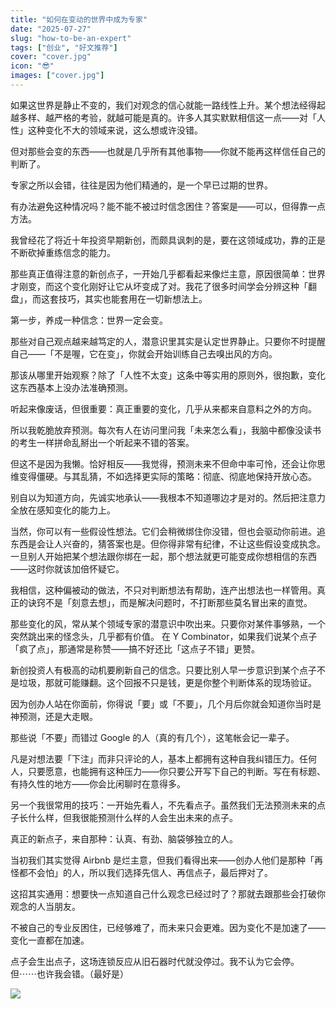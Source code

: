 ```yaml
---
title: "如何在变动的世界中成为专家"
date: "2025-07-27"
slug: "how-to-be-an-expert"
tags: ["创业", "好文推荐"]
cover: "cover.jpg"
icon: "😎"
images: ["cover.jpg"]
---
```

如果这世界是静止不变的，我们对观念的信心就能一路线性上升。某个想法经得起越多样、越严格的考验，就越可能是真的。许多人其实默默相信这一点——对「人性」这种变化不大的领域来说，这么想或许没错。



但对那些会变的东西——也就是几乎所有其他事物——你就不能再这样信任自己的判断了。



专家之所以会错，往往是因为他们精通的，是一个早已过期的世界。



有办法避免这种情况吗？能不能不被过时信念困住？答案是——可以，但得靠一点方法。



我曾经花了将近十年投资早期新创，而颇具讽刺的是，要在这领域成功，靠的正是不断砍掉重练信念的能力。



那些真正值得注意的新创点子，一开始几乎都看起来像烂主意，原因很简单：世界才刚变，而这个变化刚好让它从坏变成了对。我花了很多时间学会分辨这种「翻盘」，而这套技巧，其实也能套用在一切新想法上。



第一步，养成一种信念：世界一定会变。



那些对自己观点越来越笃定的人，潜意识里其实是认定世界静止。只要你不时提醒自己——「不是喔，它在变」，你就会开始训练自己去嗅出风的方向。



那该从哪里开始观察？除了「人性不太变」这条中等实用的原则外，很抱歉，变化这东西基本上没办法准确预测。



听起来像废话，但很重要：真正重要的变化，几乎从来都来自意料之外的方向。



所以我乾脆放弃预测。每次有人在访问里问我「未来怎么看」，我脑中都像没读书的考生一样拼命乱掰出一个听起来不错的答案。



但这不是因为我懒。恰好相反——我觉得，预测未来不但命中率可怜，还会让你思维变得僵硬。与其乱猜，不如选择更实际的策略：彻底、彻底地保持开放心态。



别自以为知道方向，先诚实地承认——我根本不知道哪边才是对的。然后把注意力全放在感知变化的能力上。



当然，你可以有一些假设性想法。它们会稍微绑住你没错，但也会驱动你前进。追东西是会让人兴奋的，猜答案也是。但你得非常有纪律，不让这些假设变成执念。
一旦别人开始把某个想法跟你绑在一起，那个想法就更可能变成你想相信的东西——这时你就该加倍怀疑它。



我相信，这种偏被动的做法，不只对判断想法有帮助，连产出想法也一样管用。真正的诀窍不是「刻意去想」，而是解决问题时，不打断那些莫名冒出来的直觉。



那些变化的风，常从某个领域专家的潜意识中吹出来。只要你对某件事够熟，一个突然跳出来的怪念头，几乎都有价值。
在 Y Combinator，如果我们说某个点子「疯了点」，那通常是称赞——搞不好还比「这点子不错」更赞。



新创投资人有极高的动机要刷新自己的信念。只要比别人早一步意识到某个点子不是垃圾，那就可能赚翻。这个回报不只是钱，更是你整个判断体系的现场验证。



因为创办人站在你面前，你得说「要」或「不要」，几个月后你就会知道你当时是神预测，还是大走眼。



那些说「不要」而错过 Google 的人（真的有几个），这笔帐会记一辈子。



凡是对想法要「下注」而非只评论的人，基本上都拥有这种自我纠错压力。任何人，只要愿意，也能拥有这种压力——你只要公开写下自己的判断。写在有标题、有持久性的地方——你会比闲聊时在意得多。



另一个我很常用的技巧：一开始先看人，不先看点子。虽然我们无法预测未来的点子长什么样，但我很能预测什么样的人会生出未来的点子。



真正的新点子，来自那种：认真、有劲、脑袋够独立的人。



当初我们其实觉得 Airbnb 是烂主意，但我们看得出来——创办人他们是那种「再怪都不会怕」的人，所以我们选择先信人、再信点子，最后押对了。



这招其实通用：想要快一点知道自己什么观念已经过时了？那就去跟那些会打破你观念的人当朋友。



不被自己的专业反困住，已经够难了，而未来只会更难。因为变化不是加速了——变化一直都在加速。



点子会生出点子，这场连锁反应从旧石器时代就没停过。我不认为它会停。
但⋯⋯也许我会错。（最好是）




![](https://prod-files-secure.s3.us-west-2.amazonaws.com/112d0858-5090-4d34-a606-b75eb8d65fd2/46476355-9cf3-4e99-9b7a-3531bc426380/1000202064.png?X-Amz-Algorithm=AWS4-HMAC-SHA256&X-Amz-Content-Sha256=UNSIGNED-PAYLOAD&X-Amz-Credential=ASIAZI2LB46637UTN5KX%2F20251004%2Fus-west-2%2Fs3%2Faws4_request&X-Amz-Date=20251004T061726Z&X-Amz-Expires=3600&X-Amz-Security-Token=IQoJb3JpZ2luX2VjEL7%2F%2F%2F%2F%2F%2F%2F%2F%2F%2FwEaCXVzLXdlc3QtMiJHMEUCIQCqT33Anu7sVLD6h4wZilsYxnahRo5qC3D9%2BL6EOWpaAwIgNTpa3Xc8uxU3S7MZpNl51I3iMh%2BnOfUslCSNZUy4KZsq%2FwMIVhAAGgw2Mzc0MjMxODM4MDUiDKFluVakNM2n%2FW28NircAwc1TtoSTXuuGnuduOvE%2BFLvVyHv0Xw2zLXX5KmZfJT%2Bpa%2BwsT6YwozCdStLnh%2FFsFlMPctu5xtZFe1A9nvFRNuhI1KaSyD%2B%2BAAT2hYqWqWYZBbk2Z3KhWeGa0k%2FxxULqZUIW%2FcuqWkj42xqOHD1vjD0XprkAEZOUEyYuT3Se6T4QhIi%2FjLALTixH2bRZfbk%2F%2BaUMJR4RwWsOGx13Suf3swQUeXS4g9H34nPoVLdp9ZjVjNNGGLC459NjCboOLFGgl%2BSKEHCH1fbxC4nnVP2MNlSre3ddm22M%2BR7wwqyJSpy9sCGI1jzvWZMjoENu6Q36mw79yOzici%2FypfWJe6sd3ig%2B7UFLHLn6JRmgCwPRkAh%2BYN%2F87GGM2OGg3Kdl045fGfr9bvVpy9ESnn3Hrk%2BlsA5jWgcUEbjIdj34mDw9tEC7aTXyhktcpdRMJpbjkA5RmFoC7je9q99RSZhUOas0UlZYFeSsheqn6VH7CrnCo5doht7O5HLVDHXxupb9bEEYWQ9FRwgxMHlKni5%2B6Prd0%2FKqqZ2ly6H0Du5vSxoz%2FwZL8S6OPqs4Z0UlYZnrIUcNQMNCYihXA56cB4Ys1QBjWQ2hWTgsnDE%2BmNFDVy48dDEIOz5ldba30OG5UAVMMDegscGOqUBWvyQkTVgt7m3j4lu8sp1inrFTI1ftUfJtqo8EJjaVXkInWcSNr%2B%2FRh%2FRFAkH801eYrnsmN6OagsznNeTeUREg8Iag%2F%2F%2FhqGf8OF7C93fLNt3g2OenWK9NRxR1qe3Jybo9Yg2CpqyWSEpEPb95LMfQm83m2sxiq5xBJ4XbrbfDdcZZLN7bFxkZhZbFfNF%2BHpy2J8R1cPfclTWEOj%2BBNfkDTDGt5PQ&X-Amz-Signature=afdb25841afdfe0444c057217a4e65211ce4557278c6c39944097e70d9968875&X-Amz-SignedHeaders=host&x-amz-checksum-mode=ENABLED&x-id=GetObject)


